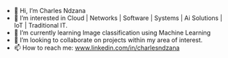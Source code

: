 - 👋 Hi, I’m Charles Ndzana
- 👀 I’m interested in Cloud | Networks | Software | Systems | Ai Solutions | IoT | Traditional IT.
- 🌱 I’m currently learning Image classification using Machine Learning
- 💞️ I’m looking to collaborate on projects within my area of interest.
- 📫 How to reach me: www.linkedin.com/in/charlesndzana

<!---
charlesndzana/charlesndzana is a ✨ special ✨ repository because its `README.md` (this file) appears on your GitHub profile.
You can click the Preview link to take a look at your changes.
--->
